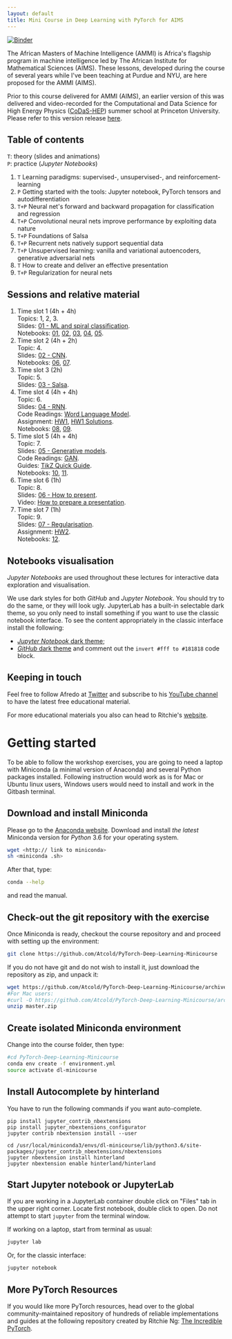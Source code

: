 ```yaml
---
layout: default
title: Mini Course in Deep Learning with PyTorch for AIMS
---
```


[![Binder](https://mybinder.org/badge_logo.svg)](https://mybinder.org/v2/gh/Atcold/pytorch-Deep-Learning-Minicourse/master)

The African Masters of Machine Intelligence (AMMI) is Africa's flagship program in machine intelligence led by The African Institute for Mathematical Sciences (AIMS).
These lessons, developed during the course of several years while I've been teaching at Purdue and NYU, are here proposed for the AMMI (AIMS).

Prior to this course delivered for AMMI (AIMS), an earlier version of this was delivered and video-recorded for the Computational and Data Science for High Energy Physics ([CoDaS-HEP](http://codas-hep.org/)) summer school at Princeton University.
Please refer to this version release [here](https://github.com/Atcold/pytorch-Deep-Learning-Minicourse/releases/tag/v1.0.0). 

## Table of contents
`T`: theory (slides and animations)  
`P`: practice (*Jupyter Notebooks*)

 1. `T` Learning paradigms: supervised-, unsupervised-, and reinforcement-learning
 2. `P` Getting started with the tools: Jupyter notebook, PyTorch tensors and autodifferentiation
 3. `T+P` Neural net's forward and backward propagation for classification and regression
 4. `T+P` Convolutional neural nets improve performance by exploiting data nature
 5. `T+P` Foundations of Salsa
 6. `T+P` Recurrent nets natively support sequential data
 7. `T+P` Unsupervised learning: vanilla and variational autoencoders, generative adversarial nets
 8. `T` How to create and deliver an effective presentation
 9. `T+P` Regularization for neural nets
 
## Sessions and relative material
 1. Time slot 1 (4h + 4h)  
    Topics: 1, 2, 3.  
    Slides: [01 - ML and spiral classification](slides/01%20-%20ML%20and%20spiral%20classification.pdf).  
    Notebooks: [01](01-tensor_tutorial.ipynb), [02](02-space_stretching.ipynb), [03](03-autograd_tutorial.ipynb), [04](04-spiral_classification.ipynb), [05](05-regression.ipynb).  
 2. Time slot 2 (4h + 2h)  
    Topic: 4.  
    Slides: [02 - CNN](slides/02%20-%20CNN.pdf).  
    Notebooks: [06](06-convnet.ipynb), [07](07-listening_to_kernels.ipynb).  
 3. Time slot 3 (2h)  
    Topic: 5.  
    Slides: [03 - Salsa](slides/03%20-%20Salsa.pdf).  
 4. Time slot 4 (4h + 4h)  
    Topic: 6.  
    Slides: [04 - RNN](slides/04%20-%20RNN.pdf).  
    Code Readings: [Word Language Model](https://github.com/pytorch/examples/blob/master/word_language_model/model.py).  
    Assignment: [HW1](assignments/hw1.pdf), [HW1 Solutions](assignments/hw1_solutions.pdf).  
    Notebooks: [08](08-seq_classification.ipynb), [09](09-echo_data.ipynb).  
 5. Time slot 5 (4h + 4h)  
    Topic: 7.  
    Slides: [05 - Generative models](slides/05%20-%20Generative%20models.pdf).  
    Code Readings: [GAN](https://github.com/pytorch/examples/blob/master/dcgan/main.py).  
    Guides: [TikZ Quick Guide](assignments/tikz_guide.pdf).  
    Notebooks: [10](10-autoencoder.ipynb), [11](11-VAE.ipynb).  
 6. Time slot 6 (1h)  
    Topic: 8.  
    Slides: [06 - How to present](slides/06%20-%20How%20to%20present.pdf).  
    Video: [How to prepare a presentation](https://youtu.be/y4N0_Tvt75s).  
 7. Time slot 7 (1h)  
    Topic: 9.  
    Slides: [07 - Regularisation](slides/07%20-%20Regularisation.pdf).    
    Assignment: [HW2](assignments/hw2.pdf).  
    Notebooks: [12](12-regularization.ipynb).  

## Notebooks visualisation
*Jupyter Notebooks* are used throughout these lectures for interactive data exploration and visualisation.

We use dark styles for both *GitHub* and *Jupyter Notebook*.
You should try to do the same, or they will look ugly. JupyterLab has a built-in selectable dark theme, so you only need to install something if you want to use the classic notebook interface.
To see the content appropriately in the classic interface install the following:

 - [*Jupyter Notebook* dark theme](https://userstyles.org/styles/153443/jupyter-notebook-dark);
 - [*GitHub* dark theme](https://userstyles.org/styles/37035/github-dark) and comment out the `invert #fff to #181818` code block.

## Keeping in touch
Feel free to follow Afredo at [Twitter](https://twitter.com/alfcnz) and subscribe to his [YouTube channel](https://www.youtube.com/user/Atcold/) to have the latest free educational material.

For more educational materials you also can head to Ritchie's [website](https://www.ritchieng.com/).

# Getting started
To be able to follow the workshop exercises, you are going to need a laptop with Miniconda (a minimal version of Anaconda) and several Python packages installed.
Following instruction would work as is for Mac or Ubuntu linux users, Windows users would need to install and work in the Gitbash terminal.

## Download and install Miniconda
Please go to the [Anaconda website](https://conda.io/miniconda.html).
Download and install *the latest* Miniconda version for *Python* 3.6 for your operating system.

```bash
wget <http:// link to miniconda>
sh <miniconda .sh>
```

After that, type:

```bash
conda --help
```

and read the manual.

## Check-out the git repository with the exercise
Once Miniconda is ready, checkout the course repository and and proceed with setting up the environment:

```bash
git clone https://github.com/Atcold/PyTorch-Deep-Learning-Minicourse
```

If you do not have git and do not wish to install it, just download the repository as zip, and unpack it:

```bash
wget https://github.com/Atcold/PyTorch-Deep-Learning-Minicourse/archive/master.zip
#For Mac users:
#curl -O https://github.com/Atcold/PyTorch-Deep-Learning-Minicourse/archive/master.zip
unzip master.zip
```

## Create isolated Miniconda environment
Change into the course folder, then type:

```bash
#cd PyTorch-Deep-Learning-Minicourse
conda env create -f environment.yml
source activate dl-minicourse
```

## Install Autocomplete by hinterland
You have to run the following commands if you want auto-complete.
```
pip install jupyter_contrib_nbextensions
pip install jupyter_nbextensions_configurator
jupyter contrib nbextension install --user

cd /usr/local/miniconda3/envs/dl-minicourse/lib/python3.6/site-packages/jupyter_contrib_nbextensions/nbextensions
jupyter nbextension install hinterland
jupyter nbextension enable hinterland/hinterland
```
## Start Jupyter notebook or JupyterLab
If you are working in a JupyterLab container double click on "Files" tab in the upper right corner.
Locate first notebook, double click to open.
Do not attempt to start `jupyter` from the terminal window.

If working on a laptop, start from terminal as usual:

```bash
jupyter lab
```

Or, for the classic interface:

```bash
jupyter notebook
```


## More PyTorch Resources
If you would like more PyTorch resources, head over to the global community-maintained repository of hundreds of reliable implementations and guides at the following repository created by Ritchie Ng: [The Incredible PyTorch](https://github.com/ritchieng/the-incredible-pytorch).

